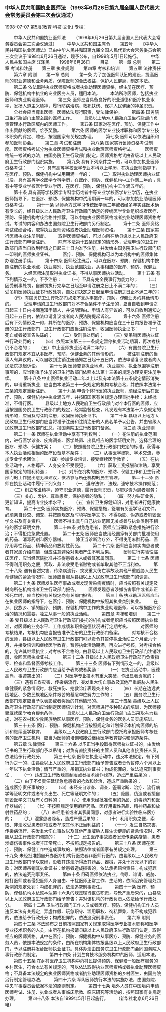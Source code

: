 ### 中华人民共和国执业医师法  （1998年6月26日第九届全国人民代表大会常务委员会第三次会议通过）

1998-07-07
第5版(教育·科技·文化)
专栏：

　　中华人民共和国执业医师法
　　（1998年6月26日第九届全国人民代表大会常务委员会第三次会议通过）
　　中华人民共和国主席令
　　第五号
　　《中华人民共和国执业医师法》已由中华人民共和国第九届全国人民代表大会常务委员会第三次会议于1998年6月26日通过，现予公布，自1999年5月1日起施行。
　　中华人民共和国主席  江泽民
　　1998年6月26日
　　目录
　　第一章  总则
　　第二章  考试和注册
　　第三章  执业规则
　　第四章  考核和培训
　　第五章  法律责任
　　第六章  附则
　　第一章  总则
　　第一条  为了加强医师队伍的建设，提高医师的职业道德和业务素质，保障医师的合法权益，保护人民健康，制定本法。
　　第二条  依法取得执业医师资格或者执业助理医师资格，经注册在医疗、预防、保健机构中执业的专业医务人员，适用本法。
　　本法所称医师，包括执业医师和执业助理医师。
　　第三条  医师应当具备良好的职业道德和医疗执业水平，发扬人道主义精神，履行防病治病、救死扶伤、保护人民健康的神圣职责。
　　全社会应当尊重医师。医师依法履行职责，受法律保护。
　　第四条  国务院卫生行政部门主管全国的医师工作。
　　县级以上地方人民政府卫生行政部门负责管理本行政区域内的医师工作。
　　第五条  国家对在医疗、预防、保健工作中作出贡献的医师，给予奖励。
　　第六条  医师的医学专业技术职称和医学专业技术职务的评定、聘任，按照国家有关规定办理。
　　第七条  医师可以依法组织和参加医师协会。
　　第二章  考试和注册
　　第八条  国家实行医师资格考试制度。医师资格考试分为执业医师资格考试和执业助理医师资格考试。
　　医师资格统一考试的办法，由国务院卫生行政部门制定。医师资格考试由省级以上人民政府卫生行政部门组织实施。
　　第九条  具有下列条件之一的，可以参加执业医师资格考试：
　　（一）具有高等学校医学专业本科以上学历，在执业医师指导下，在医疗、预防、保健机构中试用期满一年的；
　　（二）取得执业助理医师执业证书后，具有高等学校医学专科学历，在医疗、预防、保健机构中工作满二年的；具有中等专业学校医学专业学历，在医疗、预防、保健机构中工作满五年的。
　　第十条  具有高等学校医学专科学历或者中等专业学校医学专业学历，在执业医师指导下，在医疗、预防、保健机构中试用期满一年的，可以参加执业助理医师资格考试。
　　第十一条  以师承方式学习传统医学满三年或者经多年实践医术确有专长的，经县级以上人民政府卫生行政部门确定的传统医学专业组织或者医疗、预防、保健机构考核合格并推荐，可以参加执业医师资格或者执业助理医师资格考试。考试的内容和办法由国务院卫生行政部门另行制定。
　　第十二条  医师资格考试成绩合格，取得执业医师资格或者执业助理医师资格。
　　第十三条  国家实行医师执业注册制度。
　　取得医师资格的，可以向所在地县级以上人民政府卫生行政部门申请注册。
　　除有本法第十五条规定的情形外，受理申请的卫生行政部门应当自收到申请之日起三十日内准予注册，并发给由国务院卫生行政部门统一印制的医师执业证书。
　　医疗、预防、保健机构可以为本机构中的医师集体办理注册手续。
　　第十四条  医师经注册后，可以在医疗、预防、保健机构中按照注册的执业地点、执业类别、执业范围执业，从事相应的医疗、预防、保健业务。
　　未经医师注册取得执业证书，不得从事医师执业活动。
　　第十五条  有下列情形之一的，不予注册：
　　（一）不具有完全民事行为能力的；
　　（二）因受刑事处罚，自刑罚执行完毕之日起至申请注册之日止不满二年的；
　　（三）受吊销医师执业证书行政处罚，自处罚决定之日起至申请注册之日止不满二年的；
　　（四）有国务院卫生行政部门规定不宜从事医疗、预防、保健业务的其他情形的。
　　受理申请的卫生行政部门对不符合条件不予注册的，应当自收到申请之日起三十日内书面通知申请人，并说明理由。申请人有异议的，可以自收到通知之日起十五日内，依法申请复议或者向人民法院提起诉讼。
　　第十六条  医师注册后有下列情形之一的，其所在的医疗、预防、保健机构应当在三十日内报告准予注册的卫生行政部门，卫生行政部门应当注销注册，收回医师执业证书：
　　（一）死亡或者被宣告失踪的；
　　（二）受刑事处罚的；
　　（三）受吊销医师执业证书行政处罚的；
　　（四）依照本法第三十一条规定暂停执业活动期满，再次考核仍不合格的；
　　（五）中止医师执业活动满二年的；
　　（六）有国务院卫生行政部门规定不宜从事医疗、预防、保健业务的其他情形的。
　　被注销注册的当事人有异议的，可以自收到注销注册通知之日起十五日内，依法申请复议或者向人民法院提起诉讼。
　　第十七条  医师变更执业地点、执业类别、执业范围等注册事项的，应当到准予注册的卫生行政部门依照本法第十三条的规定办理变更注册手续。
　　第十八条  中止医师执业活动二年以上以及有本法第十五条规定情形消失的，申请重新执业，应当由本法第三十一条规定的机构考核合格，并依照本法第十三条的规定重新注册。
　　第十九条  申请个体行医的执业医师，须经注册后在医疗、预防、保健机构中执业满五年，并按照国家有关规定办理审批手续；未经批准，不得行医。
　　县级以上地方人民政府卫生行政部门对个体行医的医师，应当按照国务院卫生行政部门的规定，经常监督检查，凡发现有本法第十六条规定的情形的，应当及时注销注册，收回医师执业证书。
　　第二十条  县级以上地方人民政府卫生行政部门应当将准予注册和注销注册的人员名单予以公告，并由省级人民政府卫生行政部门汇总，报国务院卫生行政部门备案。
　　第三章  执业规则
　　第二十一条  医师在执业活动中享有下列权利：
　　（一）在注册的执业范围内，进行医学诊查、疾病调查、医学处置、出具相应的医学证明文件，选择合理的医疗、预防、保健方案；
　　（二）按照国务院卫生行政部门规定的标准，获得与本人执业活动相当的医疗设备基本条件；
　　（三）从事医学研究、学术交流，参加专业学术团体；
　　（四）参加专业培训，接受继续医学教育；
　　（五）在执业活动中，人格尊严、人身安全不受侵犯；
　　（六）获取工资报酬和津贴，享受国家规定的福利待遇；
　　（七）对所在机构的医疗、预防、保健工作和卫生行政部门的工作提出意见和建议，依法参与所在机构的民主管理。
　　第二十二条  医师在执业活动中履行下列义务：
　　（一）遵守法律、法规，遵守技术操作规范；
　　（二）树立敬业精神，遵守职业道德，履行医师职责，尽职尽责为患者服务；
　　（三）关心、爱护、尊重患者，保护患者的隐私；
　　（四）努力钻研业务，更新知识，提高专业技术水平；
　　（五）宣传卫生保健知识，对患者进行健康教育。
　　第二十三条  医师实施医疗、预防、保健措施，签署有关医学证明文件，必须亲自诊查、调查，并按照规定及时填写医学文书，不得隐匿、伪造或者销毁医学文书及有关资料。
　　医师不得出具与自己执业范围无关或者与执业类别不相符的医学证明文件。
　　第二十四条  对急危患者，医师应当采取紧急措施进行诊治；不得拒绝急救处置。
　　第二十五条  医师应当使用经国家有关部门批准使用的药品、消毒药剂和医疗器械。
　　除正当诊断治疗外，不得使用麻醉药品、医疗用毒性药品、精神药品和放射性药品。
　　第二十六条  医师应当如实向患者或者其家属介绍病情，但应注意避免对患者产生不利后果。
　　医师进行实验性临床医疗，应当经医院批准并征得患者本人或者其家属同意。
　　第二十七条  医师不得利用职务之便，索取、非法收受患者财物或者牟取其他不正当利益。
　　第二十八条  遇有自然灾害、传染病流行、突发重大伤亡事故及其他严重威胁人民生命健康的紧急情况时，医师应当服从县级以上人民政府卫生行政部门的调遣。
　　第二十九条  医师发生医疗事故或者发现传染病疫情时，应当按照有关规定及时向所在机构或者卫生行政部门报告。
　　医师发现患者涉嫌伤害事件或者非正常死亡时，应当按照有关规定向有关部门报告。
　　第三十条  执业助理医师应当在执业医师的指导下，在医疗、预防、保健机构中按照其执业类别执业。
　　在乡、民族乡、镇的医疗、预防、保健机构中工作的执业助理医师，可以根据医疗诊治的情况和需要，独立从事一般的执业活动。
　　第四章  考核和培训
　　第三十一条  受县级以上人民政府卫生行政部门委托的机构或者组织应当按照医师执业标准，对医师的业务水平、工作成绩和职业道德状况进行定期考核。
　　对医师的考核结果，考核机构应当报告准予注册的卫生行政部门备案。
　　对考核不合格的医师，县级以上人民政府卫生行政部门可以责令其暂停执业活动三个月至六个月，并接受培训和继续医学教育。暂停执业活动期满，再次进行考核，对考核合格的，允许其继续执业；对考核不合格的，由县级以上人民政府卫生行政部门注销注册，收回医师执业证书。
　　第三十二条  县级以上人民政府卫生行政部门负责指导、检查和监督医师考核工作。
　　第三十三条  医师有下列情形之一的，县级以上人民政府卫生行政部门应当给予表彰或者奖励：
　　（一）在执业活动中，医德高尚，事迹突出的；
　　（二）对医学专业技术有重大突破，作出显著贡献的；
　　（三）遇有自然灾害、传染病流行、突发重大伤亡事故及其他严重威胁人民生命健康的紧急情况时，救死扶伤、抢救诊疗表现突出的；
　　（四）长期在边远贫困地区、少数民族地区条件艰苦的基层单位努力工作的；
　　（五）国务院卫生行政部门规定应当予以表彰或者奖励的其他情形的。
　　第三十四条  县级以上人民政府卫生行政部门应当制定医师培训计划，对医师进行多种形式的培训，为医师接受继续医学教育提供条件。
　　县级以上人民政府卫生行政部门应当采取有力措施，对在农村和少数民族地区从事医疗、预防、保健业务的医务人员实施培训。
　　第三十五条  医疗、预防、保健机构应当按照规定和计划保证本机构医师的培训和继续医学教育。
　　县级以上人民政府卫生行政部门委托的承担医师考核任务的医疗卫生机构，应当为医师的培训和接受继续医学教育提供和创造条件。
　　第五章  法律责任
　　第三十六条  以不正当手段取得医师执业证书的，由发给证书的卫生行政部门予以吊销；对负有直接责任的主管人员和其他直接责任人员，依法给予行政处分。
　　第三十七条  医师在执业活动中，违反本法规定，有下列行为之一的，由县级以上人民政府卫生行政部门给予警告或者责令暂停六个月以上一年以下执业活动；情节严重的，吊销其执业证书；构成犯罪的，依法追究刑事责任：
　　（一）违反卫生行政规章制度或者技术操作规范，造成严重后果的；
　　（二）由于不负责任延误急危患者的抢救和诊治，造成严重后果的；
　　（三）造成医疗责任事故的；
　　（四）未经亲自诊查、调查，签署诊断、治疗、流行病学等证明文件或者有关出生、死亡等证明文件的；
　　（五）隐匿、伪造或者擅自销毁医学文书及有关资料的；
　　（六）使用未经批准使用的药品、消毒药剂和医疗器械的；
　　（七）不按照规定使用麻醉药品、医疗用毒性药品、精神药品和放射性药品的；
　　（八）未经患者或者其家属同意，对患者进行实验性临床医疗的；
　　（九）泄露患者隐私，造成严重后果的；
　　（十）利用职务之便，索取、非法收受患者财物或者牟取其他不正当利益的；
　　（十一）发生自然灾害、传染病流行、突发重大伤亡事故以及其他严重威胁人民生命健康的紧急情况时，不服从卫生行政部门调遣的；
　　（十二）发生医疗事故或者发现传染病疫情，患者涉嫌伤害事件或者非正常死亡，不按照规定报告的。
　　第三十八条  医师在医疗、预防、保健工作中造成事故的，依照法律或者国家有关规定处理。
　　第三十九条  未经批准擅自开办医疗机构行医或者非医师行医的，由县级以上人民政府卫生行政部门予以取缔，没收其违法所得及其药品、器械，并处十万元以下的罚款；对医师吊销其执业证书；给患者造成损害的，依法承担赔偿责任；构成犯罪的，依法追究刑事责任。
　　第四十条  阻碍医师依法执业，侮辱、诽谤、威胁、殴打医师或者侵犯医师人身自由、干扰医师正常工作、生活的，依照治安管理处罚条例的规定处罚；构成犯罪的，依法追究刑事责任。
　　第四十一条  医疗、预防、保健机构未依照本法第十六条的规定履行报告职责，导致严重后果的，由县级以上人民政府卫生行政部门给予警告；并对该机构的行政负责人依法给予行政处分。
　　第四十二条  卫生行政部门工作人员或者医疗、预防、保健机构工作人员违反本法有关规定，弄虚作假、玩忽职守、滥用职权、徇私舞弊，尚不构成犯罪的，依法给予行政处分；构成犯罪的，依法追究刑事责任。
　　第六章  附则
　　第四十三条  本法颁布之日前按照国家有关规定取得医学专业技术职称和医学专业技术职务的人员，由所在机构报请县级以上人民政府卫生行政部门认定，取得相应的医师资格。其中在医疗、预防、保健机构中从事医疗、预防、保健业务的医务人员，依照本法规定的条件，由所在机构集体核报县级以上人民政府卫生行政部门，予以注册并发给医师执业证书。具体办法由国务院卫生行政部门会同国务院人事行政部门制定。
　　第四十四条  计划生育技术服务机构中的医师，适用本法。
　　第四十五条  在乡村医疗卫生机构中向村民提供预防、保健和一般医疗服务的乡村医生，符合本法有关规定的，可以依法取得执业医师资格或者执业助理医师资格；不具备本法规定的执业医师资格或者执业助理医师资格的乡村医生，由国务院另行制定管理办法。
　　第四十六条  军队医师执行本法的实施办法，由国务院、中央军事委员会依据本法的原则制定。
　　第四十七条  境外人员在中国境内申请医师考试、注册、执业或者从事临床示教、临床研究等活动的，按照国家有关规定办理。
　　第四十八条  本法自1999年5月1日起施行。
　　（新华社北京6月26日电）
